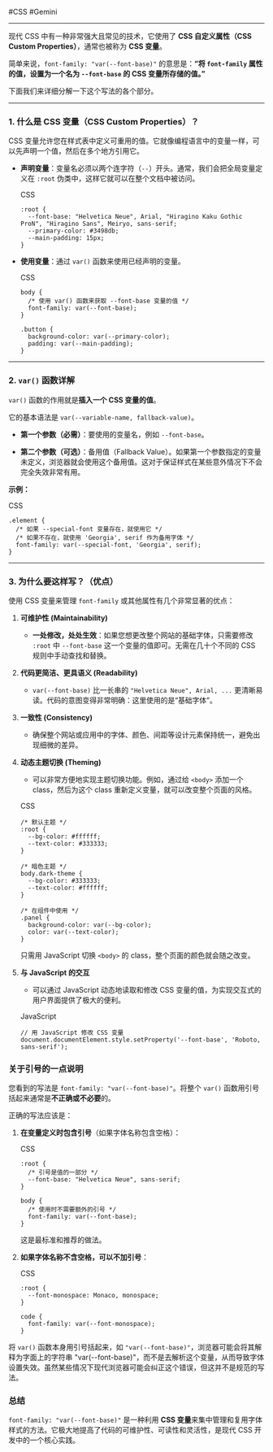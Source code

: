 #CSS #Gemini 

---

现代 CSS 中有一种非常强大且常见的技术，它使用了 **CSS 自定义属性（CSS Custom Properties）**，通常也被称为 **CSS 变量**。

简单来说，`font-family: "var(--font-base)"` 的意思是：**“将 `font-family` 属性的值，设置为一个名为 `--font-base` 的 CSS 变量所存储的值。”**

下面我们来详细分解一下这个写法的各个部分。

---

### 1. 什么是 CSS 变量（CSS Custom Properties）？

CSS 变量允许您在样式表中定义可重用的值。它就像编程语言中的变量一样，可以先声明一个值，然后在多个地方引用它。

- **声明变量**：变量名必须以两个连字符（`--`）开头。通常，我们会把全局变量定义在 `:root` 伪类中，这样它就可以在整个文档中被访问。
    
    CSS
    
    ```
    :root {
      --font-base: "Helvetica Neue", Arial, "Hiragino Kaku Gothic ProN", "Hiragino Sans", Meiryo, sans-serif;
      --primary-color: #3498db;
      --main-padding: 15px;
    }
    ```
    
- **使用变量**：通过 `var()` 函数来使用已经声明的变量。
    
    CSS
    
    ```
    body {
      /* 使用 var() 函数来获取 --font-base 变量的值 */
      font-family: var(--font-base);
    }
    
    .button {
      background-color: var(--primary-color);
      padding: var(--main-padding);
    }
    ```
    

---

### 2. `var()` 函数详解

`var()` 函数的作用就是**插入一个 CSS 变量的值**。

它的基本语法是 `var(--variable-name, fallback-value)`。

- **第一个参数（必需）**：要使用的变量名，例如 `--font-base`。
    
- **第二个参数（可选）**：备用值（Fallback Value）。如果第一个参数指定的变量未定义，浏览器就会使用这个备用值。这对于保证样式在某些意外情况下不会完全失效非常有用。
    

**示例：**

CSS

```
.element {
  /* 如果 --special-font 变量存在，就使用它 */
  /* 如果不存在，就使用 'Georgia', serif 作为备用字体 */
  font-family: var(--special-font, 'Georgia', serif);
}
```

---

### 3. 为什么要这样写？（优点）

使用 CSS 变量来管理 `font-family` 或其他属性有几个非常显著的优点：

1. **可维护性 (Maintainability)**
    
    - **一处修改，处处生效**：如果您想更改整个网站的基础字体，只需要修改 `:root` 中 `--font-base` 这一个变量的值即可。无需在几十个不同的 CSS 规则中手动查找和替换。
        
2. **代码更简洁、更具语义 (Readability)**
    
    - `var(--font-base)` 比一长串的 `"Helvetica Neue", Arial, ...` 更清晰易读。代码的意图变得非常明确：这里使用的是“基础字体”。
        
3. **一致性 (Consistency)**
    
    - 确保整个网站或应用中的字体、颜色、间距等设计元素保持统一，避免出现细微的差异。
        
4. **动态主题切换 (Theming)**
    
    - 可以非常方便地实现主题切换功能。例如，通过给 `<body>` 添加一个 class，然后为这个 class 重新定义变量，就可以改变整个页面的风格。
        
    
    CSS
    
    ```
    /* 默认主题 */
    :root {
      --bg-color: #ffffff;
      --text-color: #333333;
    }
    
    /* 暗色主题 */
    body.dark-theme {
      --bg-color: #333333;
      --text-color: #ffffff;
    }
    
    /* 在组件中使用 */
    .panel {
      background-color: var(--bg-color);
      color: var(--text-color);
    }
    ```
    
    只需用 JavaScript 切换 `<body>` 的 class，整个页面的颜色就会随之改变。
    
5. **与 JavaScript 的交互**
    
    - 可以通过 JavaScript 动态地读取和修改 CSS 变量的值，为实现交互式的用户界面提供了极大的便利。
        
    
    JavaScript
    
    ```
    // 用 JavaScript 修改 CSS 变量
    document.documentElement.style.setProperty('--font-base', 'Roboto, sans-serif');
    ```
    

### 关于引号的一点说明

您看到的写法是 `font-family: "var(--font-base)"`。将整个 `var()` 函数用引号括起来通常是**不正确或不必要**的。

正确的写法应该是：

1. **在变量定义时包含引号**（如果字体名称包含空格）：
    
    CSS
    
    ```
    :root {
      /* 引号是值的一部分 */
      --font-base: "Helvetica Neue", sans-serif;
    }
    
    body {
      /* 使用时不需要额外的引号 */
      font-family: var(--font-base);
    }
    ```
    
    这是最标准和推荐的做法。
    
2. **如果字体名称不含空格，可以不加引号**：
    
    CSS
    
    ```
    :root {
      --font-monospace: Monaco, monospace;
    }
    
    code {
      font-family: var(--font-monospace);
    }
    ```
    

将 `var()` 函数本身用引号括起来，如 `"var(--font-base)"`，浏览器可能会将其解释为字面上的字符串 "var(--font-base)"，而不是去解析这个变量，从而导致字体设置失效。虽然某些情况下现代浏览器可能会纠正这个错误，但这并不是规范的写法。

### 总结

`font-family: "var(--font-base)"` 是一种利用 **CSS 变量**来集中管理和复用字体样式的方法。它极大地提高了代码的可维护性、可读性和灵活性，是现代 CSS 开发中的一个核心实践。